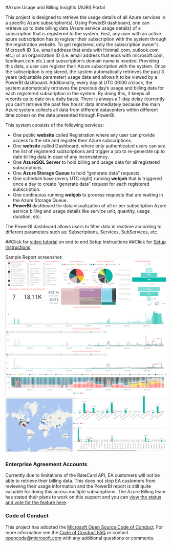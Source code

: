 #Azure Usage and Billing Insights (AUBI) Portal



This project is designed to retrieve the usage details of all Azure services in a specific Azure subscription(s). Using PowerBI dashboard, one can retrieve up to date billing data (Azure service usage details) of a subscription that is registered to the system. 
First, any user with an active azure subscription has to register their subscription with the system through the registration website. To get registered, only the subscription owner's Microsoft ID (i.e. email address that ends with Hotmail.com, outlook.com etc.) or an organization ID (i.e. email address that ends with microsoft.com, fabrikam.com etc.) and subscription’s domain name is needed. Providing this data, a user can register their Azure subscription with the system.
Once the subscription is registered, the system automatically retrieves the past 3 years (adjustable parameter) usage data and allows it to be viewed by a PowerBI dashboard.
Additionally, every day at UTC 00:00 o’clock, the system automatically retrieves the previous day’s usage and billing data for each registered subscription in the system. By doing this, it keeps all records up to date on a daily basis. 
There is always a 1-day delay (currently you can’t retrieve the past few hours’ data immediately because the main Azure system collects all data from different datacenters within different time zones) on the data presented through PowerBI.

This system consists of the following services:
- One public **website** called Registration where any user can provide access to the site and register their Azure subscriptions.
- One **website** called Dashboard, where only authenticated users can see the list of registered subscriptions and trigger a job to re-generate up to date billing data in case of any inconsistency.
- One **AzureSQL Server** to hold billing and usage data for all registered subscriptions.
- One **Azure Storage Queue** to hold “generate data” requests.
- One schedule base (every UTC night) running **webjob** that is triggered once a day to create “generate data” request for each registered subscription.
- One continuous running **webjob** to process requests that are waiting in the Azure Storage Queue.
- **PowerBi** dashboard for data visualization of all or per subscription Azure service billing and usage details like service unit, quantity, usage duration, etc.


The PowerBI dashboard allows users to filter data in realtime according to different parameters such as: Subscriptions, Services, SubServices, etc.

##Click for [video tutorial](https://channel9.msdn.com/blogs/Mustafa-Kasap/How-to-Setup-the-Azure-Usage--Billing-Portal) on end to end Setup Instructions
##Click for [Setup Instructions](./Documentation/HOWTO.md)

Sample Report screenshot:  
![](./Documentation/imgs/img21.png)  

### Enterprise Agreement Accounts

Currently due to limitations of the RateCard API, EA customers will not be able to retrieve their billing data.  This does not stop EA customers from reviewing their usage information and the PowerBI report is still quite valuable for doing this across multiple subscriptions.  The Azure Billing team has stated their plans to work on this support and you can [view the status and vote for the feature here](https://feedback.azure.com/forums/170030-signup-and-billing/suggestions/7662687-show-billing-usage-information-with-ea-subscriptio).

### Code of Conduct

This project has adopted the [Microsoft Open Source Code of Conduct](https://opensource.microsoft.com/codeofconduct/). For more information see the [Code of Conduct FAQ](https://opensource.microsoft.com/codeofconduct/faq/) or contact [opencode@microsoft.com](mailto:opencode@microsoft.com) with any additional questions or comments.
